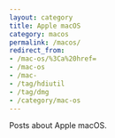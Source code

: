 ```yaml
---
layout: category
title: Apple macOS
category: macos
permalink: /macos/
redirect_from:
- /mac-os/%3Ca%20href=
- /mac-os
- /mac-
- /tag/hdiutil
- /tag/dmg
- /category/mac-os
---
```

Posts about Apple macOS.
